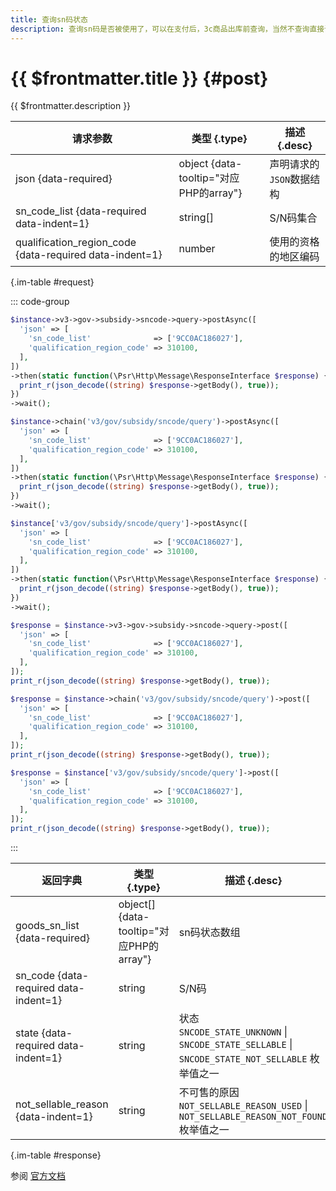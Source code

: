 ```yaml
---
title: 查询sn码状态
description: 查询sn码是否被使用了，可以在支付后，3c商品出库前查询，当然不查询直接调用后面的sn锁定也可以。
---
```


# {{ $frontmatter.title }} {#post}

{{ $frontmatter.description }}

| 请求参数 | 类型 {.type} | 描述 {.desc}
| --- | --- | ---
| json {data-required} | object {data-tooltip="对应PHP的array"} | 声明请求的`JSON`数据结构
| sn_code_list {data-required data-indent=1} | string[] | S/N码集合
| qualification_region_code {data-required data-indent=1} | number | 使用的资格的地区编码

{.im-table #request}

::: code-group

```php [异步纯链式]
$instance->v3->gov->subsidy->sncode->query->postAsync([
  'json' => [
    'sn_code_list'              => ['9CC0AC186027'],
    'qualification_region_code' => 310100,
  ],
])
->then(static function(\Psr\Http\Message\ResponseInterface $response) {
  print_r(json_decode((string) $response->getBody(), true));
})
->wait();
```

```php [异步声明式]
$instance->chain('v3/gov/subsidy/sncode/query')->postAsync([
  'json' => [
    'sn_code_list'              => ['9CC0AC186027'],
    'qualification_region_code' => 310100,
  ],
])
->then(static function(\Psr\Http\Message\ResponseInterface $response) {
  print_r(json_decode((string) $response->getBody(), true));
})
->wait();
```

```php [异步属性式]
$instance['v3/gov/subsidy/sncode/query']->postAsync([
  'json' => [
    'sn_code_list'              => ['9CC0AC186027'],
    'qualification_region_code' => 310100,
  ],
])
->then(static function(\Psr\Http\Message\ResponseInterface $response) {
  print_r(json_decode((string) $response->getBody(), true));
})
->wait();
```

```php [同步纯链式]
$response = $instance->v3->gov->subsidy->sncode->query->post([
  'json' => [
    'sn_code_list'              => ['9CC0AC186027'],
    'qualification_region_code' => 310100,
  ],
]);
print_r(json_decode((string) $response->getBody(), true));
```

```php [同步声明式]
$response = $instance->chain('v3/gov/subsidy/sncode/query')->post([
  'json' => [
    'sn_code_list'              => ['9CC0AC186027'],
    'qualification_region_code' => 310100,
  ],
]);
print_r(json_decode((string) $response->getBody(), true));
```

```php [同步属性式]
$response = $instance['v3/gov/subsidy/sncode/query']->post([
  'json' => [
    'sn_code_list'              => ['9CC0AC186027'],
    'qualification_region_code' => 310100,
  ],
]);
print_r(json_decode((string) $response->getBody(), true));
```

:::

| 返回字典 | 类型 {.type} | 描述 {.desc}
| --- | --- | ---
| goods_sn_list {data-required} | object[] {data-tooltip="对应PHP的array"} | sn码状态数组
| sn_code {data-required data-indent=1} | string | S/N码
| state {data-required data-indent=1} | string | 状态<br/>`SNCODE_STATE_UNKNOWN` \| `SNCODE_STATE_SELLABLE` \| `SNCODE_STATE_NOT_SELLABLE` 枚举值之一
| not_sellable_reason {data-indent=1} | string | 不可售的原因<br/>`NOT_SELLABLE_REASON_USED` \| `NOT_SELLABLE_REASON_NOT_FOUND` 枚举值之一

{.im-table #response}

参阅 [官方文档](https://pay.weixin.qq.com/doc/v3/partner/4013989543)

